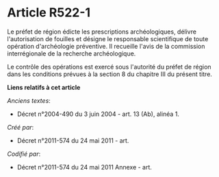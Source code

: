 # Article R522-1

Le préfet de région édicte les prescriptions archéologiques, délivre l'autorisation de fouilles et désigne le responsable
scientifique de toute opération d'archéologie préventive. Il recueille l'avis de la commission interrégionale de la recherche
archéologique.

Le contrôle des opérations est exercé sous l'autorité du préfet de région dans les conditions prévues à la section 8 du
chapitre III du présent titre.

**Liens relatifs à cet article**

_Anciens textes_:

  - Décret n°2004-490 du 3 juin 2004 - art. 13 (Ab), alinéa 1.

_Créé par_:

  - Décret n°2011-574 du 24 mai 2011  - art.

_Codifié par_:

  - Décret n°2011-574 du 24 mai 2011 Annexe - art.
